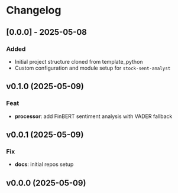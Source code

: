 # Changelog

## [0.0.0] - 2025-05-08

### Added

- Initial project structure cloned from template_python
- Custom configuration and module setup for `stock-sent-analyst`

## v0.1.0 (2025-05-09)

### Feat

- **processor**: add FinBERT sentiment analysis with VADER fallback

## v0.0.1 (2025-05-09)

### Fix

- **docs**: initial repos setup

## v0.0.0 (2025-05-09)
